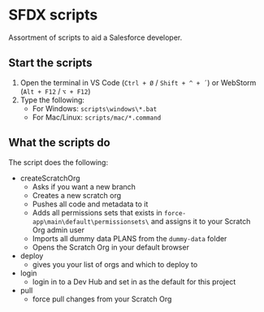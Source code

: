 # SFDX scripts

Assortment of scripts to aid a Salesforce developer.

## Start the scripts

1. Open the terminal in VS Code (`Ctrl + Ø` / `Shift + ^ + ´`) or WebStorm (`Alt + F12` / `⌥ + F12`) 
2. Type the following:
	* For Windows: `scripts\windows\*.bat`
	* For Mac/Linux: `scripts/mac/*.command`

## What the scripts do

The script does the following:
* createScratchOrg
  * Asks if you want a new branch
  * Creates a new scratch org
  * Pushes all code and metadata to it
  * Adds all permissions sets that exists in `force-app\main\default\permissionsets\` and assigns it to your Scratch Org admin user
  * Imports all dummy data PLANS from the `dummy-data` folder
  * Opens the Scratch Org in your default browser
* deploy
  * gives you your list of orgs and which to deploy to 
* login
  * login in to a Dev Hub and set in as the default for this project
* pull
  * force pull changes from your Scratch Org